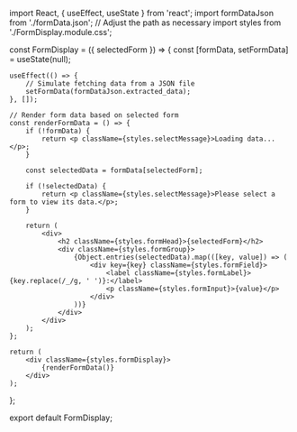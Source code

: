 import React, { useEffect, useState } from 'react';
import formDataJson from './formData.json'; // Adjust the path as necessary
import styles from './FormDisplay.module.css';

const FormDisplay = ({ selectedForm }) => {
    const [formData, setFormData] = useState(null);

    useEffect(() => {
        // Simulate fetching data from a JSON file
        setFormData(formDataJson.extracted_data);
    }, []);

    // Render form data based on selected form
    const renderFormData = () => {
        if (!formData) {
            return <p className={styles.selectMessage}>Loading data...</p>;
        }

        const selectedData = formData[selectedForm];

        if (!selectedData) {
            return <p className={styles.selectMessage}>Please select a form to view its data.</p>;
        }

        return (
            <div>
                <h2 className={styles.formHead}>{selectedForm}</h2>
                <div className={styles.formGroup}>
                    {Object.entries(selectedData).map(([key, value]) => (
                        <div key={key} className={styles.formField}>
                            <label className={styles.formLabel}>{key.replace(/_/g, ' ')}:</label>
                            <p className={styles.formInput}>{value}</p>
                        </div>
                    ))}
                </div>
            </div>
        );
    };

    return (
        <div className={styles.formDisplay}>
            {renderFormData()}
        </div>
    );
};

export default FormDisplay;
